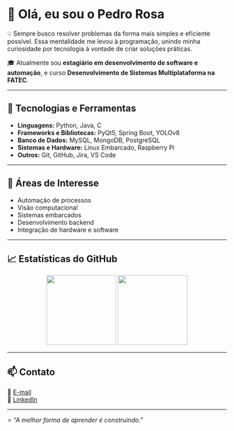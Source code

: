 # 👋 Olá, eu sou o Pedro Rosa

💡 Sempre busco resolver problemas da forma mais simples e eficiente possível. Essa mentalidade me levou à programação, unindo minha curiosidade por tecnologia à vontade de criar soluções práticas.

🎓 Atualmente sou **estagiário em desenvolvimento de software e automação**, e curso **Desenvolvimento de Sistemas Multiplataforma na FATEC**.

---

## 🚀 Tecnologias e Ferramentas

- **Linguagens:** Python, Java, C  
- **Frameworks e Bibliotecas:** PyQt5, Spring Boot, YOLOv8  
- **Banco de Dados:** MySQL, MongoDB, PostgreSQL  
- **Sistemas e Hardware:** Linux Embarcado, Raspberry Pi  
- **Outros:** Git, GitHub, Jira, VS Code

---

## 🧠 Áreas de Interesse
- Automação de processos  
- Visão computacional  
- Sistemas embarcados  
- Desenvolvimento backend  
- Integração de hardware e software  

---

## 📈 Estatísticas do GitHub
<p align="center">
  <img height="160em" src="https://github-readme-stats.vercel.app/api?username=PedHr&show_icons=true&theme=tokyonight&include_all_commits=true&count_private=true"/>
  <img height="160em" src="https://github-readme-stats.vercel.app/api/top-langs/?username=PedHr&layout=compact&langs_count=8&theme=tokyonight"/>
</p>

---

## 📫 Contato
📧 [E-mail](mailto:pedrohe313131@gmai.com)  
💼 [LinkedIn](https://www.linkedin.com/in/pedro-rosa1/)  

---

⭐ *“A melhor forma de aprender é construindo.”*
